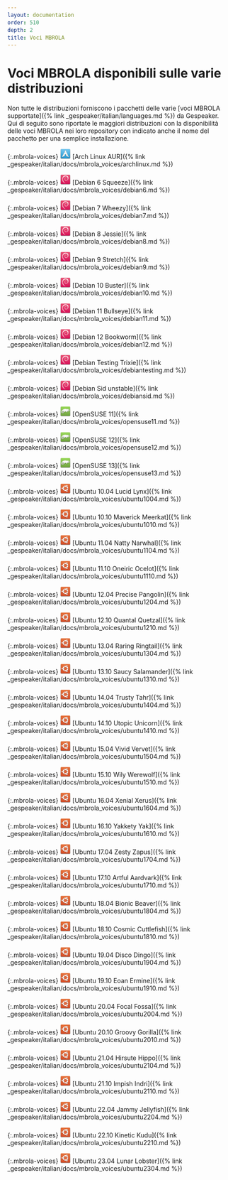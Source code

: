 ```yaml
---
layout: documentation
order: 510
depth: 2
title: Voci MBROLA
---
```

# Voci MBROLA disponibili sulle varie distribuzioni

Non tutte le distribuzioni forniscono i pacchetti delle varie 
[voci MBROLA supportate]({% link _gespeaker/italian/languages.md %})
da Gespeaker.
Qui di seguito sono riportate le maggiori distribuzioni con la disponibilità
delle voci MBROLA nei loro repository con indicato anche il nome del pacchetto
per una semplice installazione.

{:.mbrola-voices}
![Arch Linux](/theme/images/archlinux-24.png) [Arch Linux AUR]({% link _gespeaker/italian/docs/mbrola_voices/archlinux.md %})

{:.mbrola-voices}
![Debian](/theme/images/debian-24.png) [Debian 6 Squeeze]({% link _gespeaker/italian/docs/mbrola_voices/debian6.md %})

{:.mbrola-voices}
![Debian](/theme/images/debian-24.png) [Debian 7 Wheezy]({% link _gespeaker/italian/docs/mbrola_voices/debian7.md %})

{:.mbrola-voices}
![Debian](/theme/images/debian-24.png) [Debian 8 Jessie]({% link _gespeaker/italian/docs/mbrola_voices/debian8.md %})

{:.mbrola-voices}
![Debian](/theme/images/debian-24.png) [Debian 9 Stretch]({% link _gespeaker/italian/docs/mbrola_voices/debian9.md %})

{:.mbrola-voices}
![Debian](/theme/images/debian-24.png) [Debian 10 Buster]({% link _gespeaker/italian/docs/mbrola_voices/debian10.md %})

{:.mbrola-voices}
![Debian](/theme/images/debian-24.png) [Debian 11 Bullseye]({% link _gespeaker/italian/docs/mbrola_voices/debian11.md %})

{:.mbrola-voices}
![Debian](/theme/images/debian-24.png) [Debian 12 Bookworm]({% link _gespeaker/italian/docs/mbrola_voices/debian12.md %})

{:.mbrola-voices}
![Debian](/theme/images/debian-24.png) [Debian Testing Trixie]({% link _gespeaker/italian/docs/mbrola_voices/debiantesting.md %})

{:.mbrola-voices}
![Debian](/theme/images/debian-24.png) [Debian Sid unstable]({% link _gespeaker/italian/docs/mbrola_voices/debiansid.md %})

{:.mbrola-voices}
![OpenSUSE](/theme/images/opensuse-24.png) [OpenSUSE 11]({% link _gespeaker/italian/docs/mbrola_voices/opensuse11.md %})

{:.mbrola-voices}
![OpenSUSE](/theme/images/opensuse-24.png) [OpenSUSE 12]({% link _gespeaker/italian/docs/mbrola_voices/opensuse12.md %})

{:.mbrola-voices}
![OpenSUSE](/theme/images/opensuse-24.png) [OpenSUSE 13]({% link _gespeaker/italian/docs/mbrola_voices/opensuse13.md %})

{:.mbrola-voices}
![Ubuntu](/theme/images/ubuntu-24.png) [Ubuntu 10.04 Lucid Lynx]({% link _gespeaker/italian/docs/mbrola_voices/ubuntu1004.md %})

{:.mbrola-voices}
![Ubuntu](/theme/images/ubuntu-24.png) [Ubuntu 10.10 Maverick Meerkat]({% link _gespeaker/italian/docs/mbrola_voices/ubuntu1010.md %})

{:.mbrola-voices}
![Ubuntu](/theme/images/ubuntu-24.png) [Ubuntu 11.04 Natty Narwhal]({% link _gespeaker/italian/docs/mbrola_voices/ubuntu1104.md %})

{:.mbrola-voices}
![Ubuntu](/theme/images/ubuntu-24.png) [Ubuntu 11.10 Oneiric Ocelot]({% link _gespeaker/italian/docs/mbrola_voices/ubuntu1110.md %})

{:.mbrola-voices}
![Ubuntu](/theme/images/ubuntu-24.png) [Ubuntu 12.04 Precise Pangolin]({% link _gespeaker/italian/docs/mbrola_voices/ubuntu1204.md %})

{:.mbrola-voices}
![Ubuntu](/theme/images/ubuntu-24.png) [Ubuntu 12.10 Quantal Quetzal]({% link _gespeaker/italian/docs/mbrola_voices/ubuntu1210.md %})

{:.mbrola-voices}
![Ubuntu](/theme/images/ubuntu-24.png) [Ubuntu 13.04 Raring Ringtail]({% link _gespeaker/italian/docs/mbrola_voices/ubuntu1304.md %})

{:.mbrola-voices}
![Ubuntu](/theme/images/ubuntu-24.png) [Ubuntu 13.10 Saucy Salamander]({% link _gespeaker/italian/docs/mbrola_voices/ubuntu1310.md %})

{:.mbrola-voices}
![Ubuntu](/theme/images/ubuntu-24.png) [Ubuntu 14.04 Trusty Tahr]({% link _gespeaker/italian/docs/mbrola_voices/ubuntu1404.md %})

{:.mbrola-voices}
![Ubuntu](/theme/images/ubuntu-24.png) [Ubuntu 14.10 Utopic Unicorn]({% link _gespeaker/italian/docs/mbrola_voices/ubuntu1410.md %})

{:.mbrola-voices}
![Ubuntu](/theme/images/ubuntu-24.png) [Ubuntu 15.04 Vivid Vervet]({% link _gespeaker/italian/docs/mbrola_voices/ubuntu1504.md %})

{:.mbrola-voices}
![Ubuntu](/theme/images/ubuntu-24.png) [Ubuntu 15.10 Wily Werewolf]({% link _gespeaker/italian/docs/mbrola_voices/ubuntu1510.md %})

{:.mbrola-voices}
![Ubuntu](/theme/images/ubuntu-24.png) [Ubuntu 16.04 Xenial Xerus]({% link _gespeaker/italian/docs/mbrola_voices/ubuntu1604.md %})

{:.mbrola-voices}
![Ubuntu](/theme/images/ubuntu-24.png) [Ubuntu 16.10 Yakkety Yak]({% link _gespeaker/italian/docs/mbrola_voices/ubuntu1610.md %})

{:.mbrola-voices}
![Ubuntu](/theme/images/ubuntu-24.png) [Ubuntu 17.04 Zesty Zapus]({% link _gespeaker/italian/docs/mbrola_voices/ubuntu1704.md %})

{:.mbrola-voices}
![Ubuntu](/theme/images/ubuntu-24.png) [Ubuntu 17.10 Artful Aardvark]({% link _gespeaker/italian/docs/mbrola_voices/ubuntu1710.md %})

{:.mbrola-voices}
![Ubuntu](/theme/images/ubuntu-24.png) [Ubuntu 18.04 Bionic Beaver]({% link _gespeaker/italian/docs/mbrola_voices/ubuntu1804.md %})

{:.mbrola-voices}
![Ubuntu](/theme/images/ubuntu-24.png) [Ubuntu 18.10 Cosmic Cuttlefish]({% link _gespeaker/italian/docs/mbrola_voices/ubuntu1810.md %})

{:.mbrola-voices}
![Ubuntu](/theme/images/ubuntu-24.png) [Ubuntu 19.04 Disco Dingo]({% link _gespeaker/italian/docs/mbrola_voices/ubuntu1904.md %})

{:.mbrola-voices}
![Ubuntu](/theme/images/ubuntu-24.png) [Ubuntu 19.10 Eoan Ermine]({% link _gespeaker/italian/docs/mbrola_voices/ubuntu1910.md %})

{:.mbrola-voices}
![Ubuntu](/theme/images/ubuntu-24.png) [Ubuntu 20.04 Focal Fossa]({% link _gespeaker/italian/docs/mbrola_voices/ubuntu2004.md %})

{:.mbrola-voices}
![Ubuntu](/theme/images/ubuntu-24.png) [Ubuntu 20.10 Groovy Gorilla]({% link _gespeaker/italian/docs/mbrola_voices/ubuntu2010.md %})

{:.mbrola-voices}
![Ubuntu](/theme/images/ubuntu-24.png) [Ubuntu 21.04 Hirsute Hippo]({% link _gespeaker/italian/docs/mbrola_voices/ubuntu2104.md %})

{:.mbrola-voices}
![Ubuntu](/theme/images/ubuntu-24.png) [Ubuntu 21.10 Impish Indri]({% link _gespeaker/italian/docs/mbrola_voices/ubuntu2110.md %})

{:.mbrola-voices}
![Ubuntu](/theme/images/ubuntu-24.png) [Ubuntu 22.04 Jammy Jellyfish]({% link _gespeaker/italian/docs/mbrola_voices/ubuntu2204.md %})

{:.mbrola-voices}
![Ubuntu](/theme/images/ubuntu-24.png) [Ubuntu 22.10 Kinetic Kudu]({% link _gespeaker/italian/docs/mbrola_voices/ubuntu2210.md %})

{:.mbrola-voices}
![Ubuntu](/theme/images/ubuntu-24.png) [Ubuntu 23.04 Lunar Lobster]({% link _gespeaker/italian/docs/mbrola_voices/ubuntu2304.md %})
